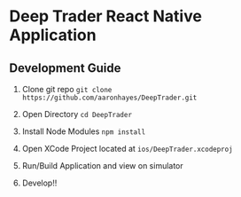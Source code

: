 # Deep Trader React Native Application


## Development Guide

1. Clone git repo `git clone https://github.com/aaronhayes/DeepTrader.git`

2. Open Directory `cd DeepTrader`

3. Install Node Modules `npm install`

4. Open XCode Project located at `ios/DeepTrader.xcodeproj`

5. Run/Build Application and view on simulator

6. Develop!!
